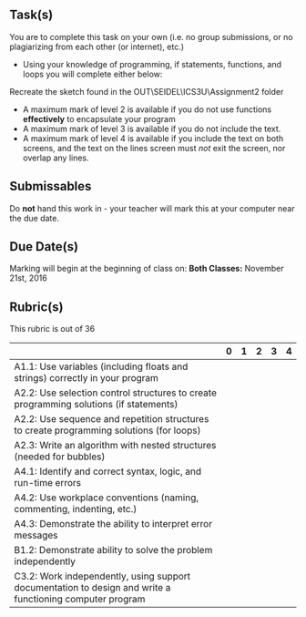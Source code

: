 
Task(s)
-------
You are to complete this task on your own (i.e. no group submissions, or no plagiarizing from each other (or internet), etc.)
* Using your knowledge of programming, if statements, functions, and loops you will complete either below:

Recreate the sketch found in the OUT\SEIDEL\ICS3U\Assignment2 folder
* A maximum mark of level 2 is available if you do not use functions **effectively** to encapsulate your program
* A maximum mark of level 3 is available if you do not include the text.
* A maximum mark of level 4 is available if you include the text on both screens, and the text on the lines screen must *not* exit the screen, nor overlap any lines.



Submissables
------------
Do **not** hand this work in - your teacher will mark this at your computer near the due date.


Due Date(s)
----------
Marking will begin at the beginning of class on:
**Both Classes:** November 21st, 2016


Rubric(s)
---------
This rubric is out of 36

|                                          | 0    | 1    | 2    | 3    | 4    |
| ---------------------------------------- | ---- | ---- | ---- | ---- | ---- |
| A1.1: Use variables (including floats and strings) correctly in your program |      |      |      |      |      |
| A2.2: Use selection control structures to create programming solutions (if statements) |      |      |      |      |      |
| A2.2: Use sequence and repetition structures to create programming solutions (for loops) |      |      |      |      |      |
| A2.3: Write an algorithm with nested structures (needed for bubbles) |      |      |      |      |      |
| A4.1: Identify and correct syntax, logic, and run-time errors |      |      |      |      |      |
| A4.2: Use workplace conventions (naming, commenting, indenting, etc.) |      |      |      |      |      |
| A4.3: Demonstrate the ability to interpret error messages |      |      |      |      |      |
| B1.2: Demonstrate ability to solve the problem independently |      |      |      |      |      |
| C3.2: Work independently, using support documentation to design and write a functioning computer program |      |      |      |      |      |
